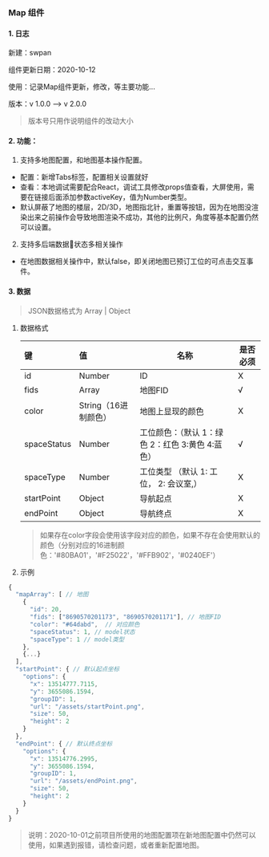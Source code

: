 ### Map 组件

#### 1. 日志

新建：swpan

组件更新日期：2020-10-12

使用：记录Map组件更新，修改，等主要功能...

版本：v 1.0.0  -->  v 2.0.0

> 版本号只用作说明组件的改动大小

#### 2. 功能：
1. 支持多地图配置，和地图基本操作配置。
  - 配置：新增Tabs标签，配置相关设置就好
  - 查看：本地调试需要配合React，调试工具修改props值查看，大屏使用，需要在链接后面添加参数activeKey，值为Number类型。
  - 默认屏蔽了地图的楼层，2D/3D，地图指北针，重置等按钮，因为在地图没渲染出来之前操作会导致地图渲染不成功，其他的比例尺，角度等基本配置仍然可以设置。

2. 支持多后端数据状态多相关操作
 - 在地图数据相关操作中，默认false，即关闭地图已预订工位的可点击交互事件。

#### 3. 数据

> JSON数据格式为 Array | Object

1. 数据格式

   | 键          | 值                   | 名称                                                | 是否必须 |
   | :---------- | :------------------- | --------------------------------------------------- | -------- |
   | id          | Number               | ID                                                  | X        |
   | fids         | Array                | 地图FID                                             | √        |
   | color       | String（16进制颜色） | 地图上显现的颜色                                    | X        |
   | spaceStatus | Number               | 工位颜色：（默认 1：绿色  2：红色  3:黄色  4:蓝色） | √        |
   | spaceType   | Number               | 工位类型 （默认 1: 工位， 2: 会议室,）              | X        |
   | startPoint  | Object               | 导航起点                                            | X        |
   | endPoint    | Object               | 导航终点                                            | X        |

   > 如果存在color字段会使用该字段对应的颜色，如果不存在会使用默认的颜色（分别对应的16进制颜色：'#80BA01'，'#F25022'，'#FFB902'，'#0240EF'）

2. 示例

```js
{
  "mapArray": [ // 地图
    {
      "id": 20,
      "fids": ["8690570201173", "8690570201171"], // 地图FID
      "color": "#64dabd",  // 对应颜色
      "spaceStatus": 1, // model状态
      "spaceType": 1 // model类型
    },
    {...}
  ],
  "startPoint": { // 默认起点坐标
    "options": {
      "x": 13514777.7115,
      "y": 3655086.1594,
      "groupID": 1,
      "url": "/assets/startPoint.png",
      "size": 50,
      "height": 2
    }
  },
  "endPoint": { // 默认终点坐标
    "options": {
      "x": 13514776.2995,
      "y": 3655086.1594,
      "groupID": 1,
      "url": "/assets/endPoint.png",
      "size": 50,
      "height": 2
    }
  }
}
```



> 说明：2020-10-01之前项目所使用的地图配置项在新地图配置中仍然可以使用，如果遇到报错，请检查问题，或者重新配置地图。